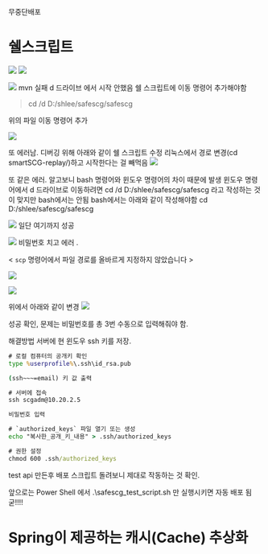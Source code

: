 무중단배포 
# 쉘스크립트
 ![](https://i.imgur.com/QsnQEuF.png)
![](https://i.imgur.com/oSWAyDN.png)

![](https://i.imgur.com/wfpqF6d.png)
mvn 실패 d 드라이브 에서 시작 안했음 쉘 스크립트에 이동 명령어 추가해야함 

> cd /d D:/shlee/safescg/safescg 

위의 파일 이동 명령어 추가


![](https://i.imgur.com/7oZtiDd.png)

또 에러남. 디버깅 위해 아래와 같이 쉘 스크립트 수정 
리눅스에서 경로 변경(cd smartSCG-replay/)하고 시작한다는 걸 빼먹음 
![](https://i.imgur.com/va118DP.png)

또 같은 에러. 
알고보니 bash 명령어와 윈도우 명령어의 차이 때문에 발생 
윈도우 명령어에서 d 드라이브로 이동하려면 
cd /d D:/shlee/safescg/safescg 라고 작성하는 것이 맞지만 bash에서는 안됨 
bash에서는 아래와 같이 작성해야함 
cd D:/shlee/safescg/safescg

![](https://i.imgur.com/PHZ8AeC.png)
일단 여기까지 성공 

![](https://i.imgur.com/47bXYEh.png)
비밀번호 치고 에러 . 

< `scp` 명령어에서 파일 경로를 올바르게 지정하지 않았습니다 >

![](https://i.imgur.com/03nizcW.png)

![](https://i.imgur.com/K0U7TrG.png)

위에서 아래와 같이 변경
![](https://i.imgur.com/2tAkrBY.png)


성공 확인, 문제는 비밀번호를 총 3번 수동으로 입력해줘야 함. 

해결방법 서버에 현 윈도우 ssh 키를 저장. 

```cmd
# 로컬 컴퓨터의 공개키 확인
type %userprofile%\.ssh\id_rsa.pub

(ssh~~~=email) 키 값 출력 

# 서버에 접속 
ssh scgadm@10.20.2.5

비밀번호 입력 

# `authorized_keys` 파일 열기 또는 생성
echo "복사한_공개_키_내용" > .ssh/authorized_keys

# 권한 설정
chmod 600 .ssh/authorized_keys
```

test api 만든후 배포 스크립트 돌려보니 제대로 작동하는 것 확인. 

앞으로는 Power Shell 에서 .\safescg_test_script.sh 만 실행시키면 자동 배포 됨 굳!!!! 

# **Spring이 제공하는 캐시(Cache) 추상화**





